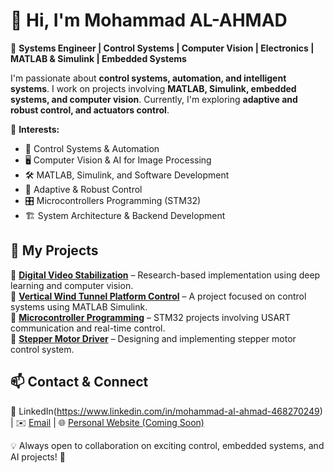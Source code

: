 # 👋 Hi, I'm Mohammad AL-AHMAD  

🎯 **Systems Engineer | Control Systems | Computer Vision | Electronics | MATLAB & Simulink | Embedded Systems**  

I'm passionate about **control systems, automation, and intelligent systems**.
I work on projects involving **MATLAB, Simulink, embedded systems, and computer vision**.
Currently, I'm exploring **adaptive and robust control, and actuators control**.  

🔹 **Interests:**  
- 🚀 Control Systems & Automation
- 🖥 Computer Vision & AI for Image Processing  
- 🛠 MATLAB, Simulink, and Software Development  
- 🤖 Adaptive & Robust Control  
- 🎛 Microcontrollers Programming (STM32)  
- 🏗 System Architecture & Backend Development  

## 🌟 My Projects  
🔹 **[Digital Video Stabilization](#)** – Research-based implementation using deep learning and computer vision.  
🔹 **[Vertical Wind Tunnel Platform Control](#)** – A project focused on control systems using MATLAB Simulink.  
🔹 **[Microcontroller Programming](#)** – STM32 projects involving USART communication and real-time control.  
🔹 **[Stepper Motor Driver](#)** – Designing and implementing stepper motor control system. 

## 📫 Contact & Connect  
🔗 LinkedIn(https://www.linkedin.com/in/mohammad-al-ahmad-468270249) | ✉️ [Email](mailto:mohammad99alahmad00@gmail.com) | 🌐 [Personal Website (Coming Soon)](#)  

💡 Always open to collaboration on exciting control, embedded systems, and AI projects! 🚀  

